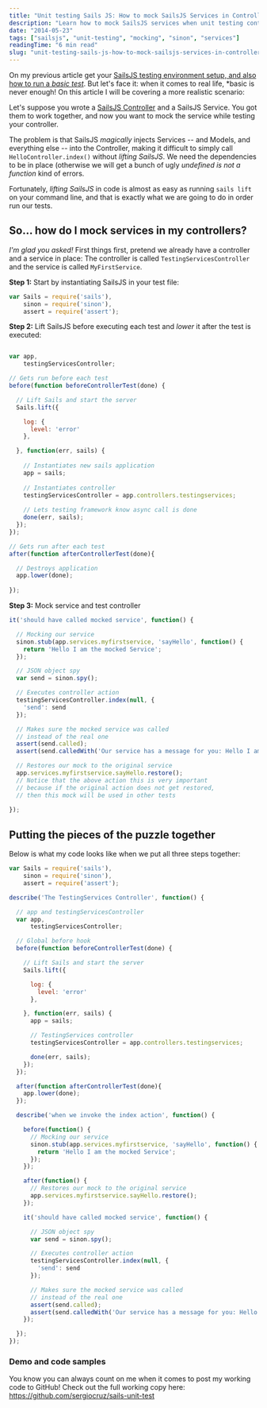```yaml
---
title: "Unit testing Sails JS: How to mock SailsJS Services in Controllers"
description: "Learn how to mock SailsJS services when unit testing controllers. This guide shows you how to lift Sails in tests and properly stub services using Sinon for effective testing."
date: "2014-05-23"
tags: ["sailsjs", "unit-testing", "mocking", "sinon", "services"]
readingTime: "6 min read"
slug: "unit-testing-sails-js-how-to-mock-sailsjs-services-in-controllers"
---
```


On my previous article get your [SailsJS testing environment setup, and also how to run a *basic test*](/blog/unit-test-sailsjs-with-mocha-and-instanbul-for-code-coverage/). But let's face it: when it comes to real life, *basic is never enough! On this article I will be covering a more realistic scenario:

Let's suppose you wrote a <a href="https://sailsjs.org/#!documentation/controllers" target="_blank">SailsJS Controller</a> and a SailsJS Service. You got them to work together, and now you want to mock the service while testing your controller.

The problem is that SailsJS *magically* injects Services -- and Models, and everything else -- into the Controller, making it difficult to simply call `HelloController.index()` without *lifting SailsJS*. We need the dependencies to be in place (otherwise we will get a bunch of ugly *undefined is not a function* kind of errors.

Fortunately, *lifting SailsJS* in code is almost as easy as running `sails lift` on your command line, and that is exactly what we are going to do in order run our tests.

## So... how do I mock services in my controllers?

*I'm glad you asked!* First things first, pretend we already have a controller and a service in place: The controller is called `TestingServicesController` and the service is called `MyFirstService`.

**Step 1:**
Start by instantiating SailsJS in your test file:

```javascript
var Sails = require('sails'),
    sinon = require('sinon'),
    assert = require('assert');
```

**Step 2:**
Lift SailsJS before executing each test and *lower* it after the test is executed:
```javascript

var app,
	testingServicesController;

// Gets run before each test
before(function beforeControllerTest(done) {

  // Lift Sails and start the server
  Sails.lift({

    log: {
      level: 'error'
    },

  }, function(err, sails) {
  
  	// Instantiates new sails application
    app = sails;
    
    // Instantiates controller
    testingServicesController = app.controllers.testingservices;
    
    // Lets testing framework know async call is done
    done(err, sails);
  });
});

// Gets run after each test
after(function afterControllerTest(done){

  // Destroys application
  app.lower(done);
  
});
```

**Step 3:**
Mock service and test controller

```javascript
it('should have called mocked service', function() {

  // Mocking our service
  sinon.stub(app.services.myfirstservice, 'sayHello', function() {
    return 'Hello I am the mocked Service';
  });

  // JSON object spy
  var send = sinon.spy();

  // Executes controller action
  testingServicesController.index(null, {
    'send': send
  });

  // Makes sure the mocked service was called
  // instead of the real one
  assert(send.called);
  assert(send.calledWith('Our service has a message for you: Hello I am the mocked Service'));

  // Restores our mock to the original service
  app.services.myfirstservice.sayHello.restore();
  // Notice that the above action this is very important
  // because if the original action does not get restored,
  // then this mock will be used in other tests
  
});
```

## Putting the pieces of the puzzle together

Below is what my code looks like when we put all three steps together:

```javascript
var Sails = require('sails'),
    sinon = require('sinon'),
    assert = require('assert');

describe('The TestingServices Controller', function() {

  // app and testingServicesController 
  var app,
      testingServicesController;

  // Global before hook
  before(function beforeControllerTest(done) {

    // Lift Sails and start the server
    Sails.lift({

      log: {
        level: 'error'
      },

    }, function(err, sails) {
      app = sails;

      // TestingServices controller
      testingServicesController = app.controllers.testingservices;

      done(err, sails);
    });
  });

  after(function afterControllerTest(done){
    app.lower(done);
  });

  describe('when we invoke the index action', function() {

    before(function() {
      // Mocking our service
      sinon.stub(app.services.myfirstservice, 'sayHello', function() {
        return 'Hello I am the mocked Service';
      });
    });

    after(function() {
      // Restores our mock to the original service
      app.services.myfirstservice.sayHello.restore();
    });

    it('should have called mocked service', function() {

      // JSON object spy
      var send = sinon.spy();

      // Executes controller action
      testingServicesController.index(null, {
        'send': send
      });

      // Makes sure the mocked service was called
      // instead of the real one
      assert(send.called);
      assert(send.calledWith('Our service has a message for you: Hello I am the mocked Service'));
    });

  });
});

```

### Demo and code samples
You know you can always count on me when it comes to post my working code to GitHub! Check out the full working copy here:<br /><a href="https://github.com/sergiocruz/sails-unit-test" target="_blank">https://github.com/sergiocruz/sails-unit-test</a>
